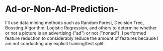 # Ad-or-Non-Ad-Prediction-
I'll use data mining methods such as Random Forest, Decision Tree, Boosting Algorithm, Logistic Regression, and others to determine whether or not a picture is an advertising ("ad") or not ("nonad"). I performed feature reduction to considerably reduce the amount of features because I am not conducting any explicit training/test split.
